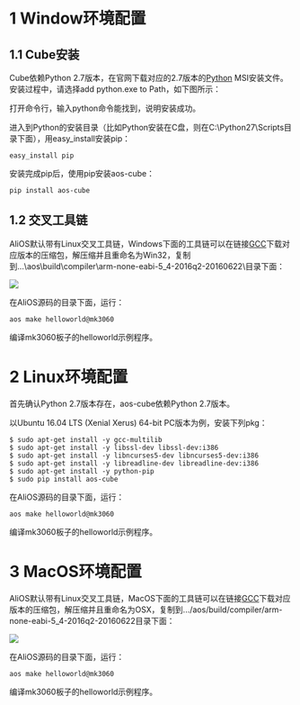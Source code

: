 # 1 Window环境配置
## 1.1 Cube安装
Cube依赖Python 2.7版本，在官网下载对应的2.7版本的[Python](https://www.python.org/downloads/) MSI安装文件。安装过程中，请选择add python.exe to Path，如下图所示：

打开命令行，输入python命令能找到，说明安装成功。

进入到Python的安装目录（比如Python安装在C盘，则在C:\Python27\Scripts目录下面），用easy_install安装pip：

`easy_install pip`

安装完成pip后，使用pip安装aos-cube：

`pip install aos-cube`

## 1.2 交叉工具链
AliOS默认带有Linux交叉工具链，Windows下面的工具链可以在链接[GCC](https://launchpad.net/gcc-arm-embedded/+download)下载对应版本的压缩包，解压缩并且重命名为Win32，复制到...\aos\build\compiler\arm-none-eabi-5_4-2016q2-20160622\目录下面：

![](https://img.alicdn.com/tfs/TB1cuO1dwMPMeJjy1XcXXXpppXa-865-317.png)

在AliOS源码的目录下面，运行：

`aos make helloworld@mk3060`

编译mk3060板子的helloworld示例程序。

# 2 Linux环境配置
首先确认Python 2.7版本存在，aos-cube依赖Python 2.7版本。

以Ubuntu 16.04 LTS (Xenial Xerus) 64-bit PC版本为例，安装下列pkg：

```
$ sudo apt-get install -y gcc-multilib
$ sudo apt-get install -y libssl-dev libssl-dev:i386
$ sudo apt-get install -y libncurses5-dev libncurses5-dev:i386
$ sudo apt-get install -y libreadline-dev libreadline-dev:i386
$ sudo apt-get install -y python-pip
$ sudo pip install aos-cube
```

在AliOS源码的目录下面，运行：

`aos make helloworld@mk3060`

编译mk3060板子的helloworld示例程序。

# 3 MacOS环境配置
AliOS默认带有Linux交叉工具链，MacOS下面的工具链可以在链接[GCC](https://launchpad.net/gcc-arm-embedded/+download)下载对应版本的压缩包，解压缩并且重命名为OSX，复制到.../aos/build/compiler/arm-none-eabi-5_4-2016q2-20160622目录下面：

![](https://img.alicdn.com/tfs/TB1msKVdwoQMeJjy1XaXXcSsFXa-865-229.png)

在AliOS源码的目录下面，运行：

`aos make helloworld@mk3060`

编译mk3060板子的helloworld示例程序。


